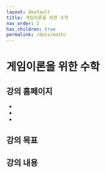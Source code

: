 ```yaml
---
layout: deafault
title: 게임이론을 위한 수학
nav_order: 2
has_children: true
permalink: /docs/math/
---
```


# 게임이론을 위한 수학

## 강의 홈페이지

-
- 
- 



## 강의 목표



## 강의 내용
